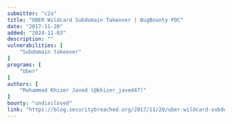 ```yaml
---
submitter: "c2a"
title: "UBER Wildcard Subdomain Takeover | BugBounty POC"
date: "2017-11-20"
added: "2024-11-03"
description: ""
vulnerabilities: [
    "Subdomain takeover"
]
programs: [
    "Uber"
]
authors: [
    "Muhammad Khizer Javed (@khizer_javed47)"
]
bounty: "undisclosed"
link: "https://blog.securitybreached.org/2017/11/20/uber-wildcard-subdomain-takeover"
---
```





